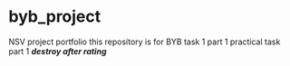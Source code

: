 # byb_project
NSV project portfolio
this repository is for BYB task 1 part 1 practical task part 1
***destroy after rating***
